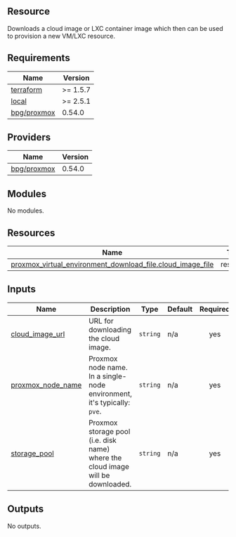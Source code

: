 <!-- BEGIN_TF_DOCS -->
## Resource
Downloads a cloud image or LXC container image which then can be used to provision a new VM/LXC resource.

## Requirements

| Name | Version |
|------|---------|
| <a name="requirement_terraform"></a> [terraform](#requirement\_terraform) | >= 1.5.7 |
| <a name="requirement_local"></a> [local](#requirement\_local) | >= 2.5.1 |
| [bpg/proxmox](https://registry.terraform.io/providers/bpg/proxmox/0.54.0) | 0.54.0 |

## Providers

| Name | Version |
|------|---------|
| [bpg/proxmox](https://registry.terraform.io/providers/bpg/proxmox/0.54.0) | 0.54.0 |

## Modules

No modules.

## Resources

| Name | Type |
|------|------|
| [proxmox_virtual_environment_download_file.cloud_image_file](https://registry.terraform.io/providers/bpg/proxmox/0.54.0/docs/resources/virtual_environment_download_file) | resource |

## Inputs

| Name | Description | Type | Default | Required |
|------|-------------|------|---------|:--------:|
| <a name="input_cloud_image_url"></a> [cloud\_image\_url](#input\_cloud\_image\_url) | URL for downloading the cloud image. | `string` | n/a | yes |
| <a name="input_proxmox_node_name"></a> [proxmox\_node\_name](#input\_proxmox\_node\_name) | Proxmox node name. In a single-node environment, it's typically: `pve`. | `string` | n/a | yes |
| <a name="input_storage_pool"></a> [storage\_pool](#input\_storage\_pool) | Proxmox storage pool (i.e. disk name) where the cloud image will be downloaded. | `string` | n/a | yes |

## Outputs

No outputs.
<!-- END_TF_DOCS -->